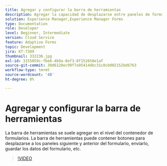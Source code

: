```yaml
---
title: Agregar y configurar la barra de herramientas
description: Agregar la capacidad de desplazarse entre paneles de formulario.
solution: Experience Manager,Experience Manager Forms
type: Documentation
role: Developer
level: Beginner, Intermediate
version: Cloud Service
feature: Adaptive Forms
topic: Development
jira: KT-7389
thumbnail: 332236.jpg
exl-id: 3155059c-fbe6-4b9a-8ef3-8f152658e1af
source-git-commit: 30d6120ec99f7a95414dbc31c0cb002152bd6763
workflow-type: tm+mt
source-wordcount: '48'
ht-degree: 0%

---
```


# Agregar y configurar la barra de herramientas

La barra de herramientas se suele agregar en el nivel del contenedor de formularios. La barra de herramientas puede contener botones para desplazarse a los paneles siguiente y anterior del formulario, enviarlo, guardar los datos del formulario, etc.

>[!VIDEO](https://video.tv.adobe.com/v/332236?quality=12&learn=on)
